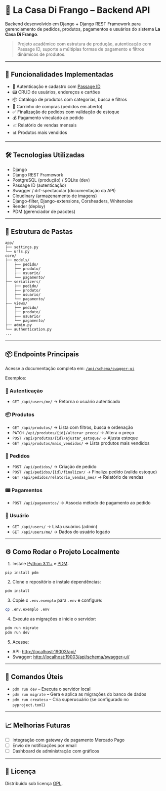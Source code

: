 # 🍗 La Casa Di Frango – Backend API

Backend desenvolvido em Django + Django REST Framework para gerenciamento de pedidos, produtos, pagamentos e usuários do sistema **La Casa Di Frango**.

> Projeto acadêmico com estrutura de produção, autenticação com Passage ID, suporte a múltiplas formas de pagamento e filtros dinâmicos de produtos.

---

## 🚀 Funcionalidades Implementadas

* 🔐 Autenticação e cadastro com [Passage ID](https://passage.id/)
* 📟 CRUD de usuários, endereços e cartões
* 📦 Catálogo de produtos com categorias, busca e filtros
* 🛒 Carrinho de compras (pedidos em aberto)
* ✅ Finalização de pedidos com validação de estoque
* 💰 Pagamento vinculado ao pedido
* 📈 Relatório de vendas mensais
* 📊 Produtos mais vendidos

---

## 🛠️ Tecnologias Utilizadas

* Django
* Django REST Framework
* PostgreSQL (produção) / SQLite (dev)
* Passage ID (autenticação)
* Swagger / drf-spectacular (documentação da API)
* Cloudinary (armazenamento de imagens)
* Django-filter, Django-extensions, Corsheaders, Whitenoise
* Render (deploy)
* PDM (gerenciador de pacotes)

---

## 📁 Estrutura de Pastas

```
app/
├── settings.py
└── urls.py
core/
├── models/
│   ├── pedido/
│   ├── produto/
│   ├── usuario/
│   └── pagamento/
├── serializers/
│   ├── pedido/
│   ├── produto/
│   ├── usuario/
│   └── pagamento/
├── views/
│   ├── pedido/
│   ├── produto/
│   ├── usuario/
│   └── pagamento/ 
├── admin.py
└── authentication.py
...
```

---

## 📦 Endpoints Principais

Acesse a documentação completa em: [`/api/schema/swagger-ui`](http://localhost:19003/api/schema/swagger-ui/)

Exemplos:

### 🔐 Autenticação

* `GET /api/users/me/` → Retorna o usuário autenticado

### 📦 Produtos

* `GET /api/produtos/` → Lista com filtros, busca e ordenação
* `PATCH /api/produtos/{id}/alterar_preco/` → Altera o preço
* `POST /api/produtos/{id}/ajustar_estoque/` → Ajusta estoque
* `GET /api/produtos/mais_vendidos/` → Lista produtos mais vendidos

### 🛒 Pedidos

* `POST /api/pedidos/` → Criação de pedido
* `POST /api/pedidos/{id}/finalizar/` → Finaliza pedido (valida estoque)
* `GET /api/pedidos/relatorio_vendas_mes/` → Relatório de vendas

### 📟 Pagamentos

* `POST /api/pagamentos/` → Associa método de pagamento ao pedido

### 👤 Usuário

* `GET /api/users/` → Lista usuários (admin)
* `GET /api/users/me/` → Dados do usuário logado

---

## ⚙️ Como Rodar o Projeto Localmente

1. Instale [Python 3.11+](https://www.python.org/) e [PDM](https://pdm.fming.dev/):

```
pip install pdm
```

2. Clone o repositório e instale dependências:

```bash
pdm install
```

3. Copie o `.env.exemplo` para `.env` e configure:

```bash
cp .env.exemplo .env
```

4. Execute as migrações e inicie o servidor:

```bash
pdm run migrate
pdm run dev
```

5. Acesse:

* API: [http://localhost:19003/api/](http://localhost:19003/api/)
* Swagger: [http://localhost:19003/api/schema/swagger-ui/](http://localhost:19003/api/schema/swagger-ui/)

---

## 📌 Comandos Úteis

* `pdm run dev` – Executa o servidor local
* `pdm run migrate` – Gera e aplica as migrações do banco de dados
* `pdm run createsu` – Cria superusuário (se configurado no `pyproject.toml`)

---

## 📈 Melhorias Futuras

* [ ] Integração com gateway de pagamento Mercado Pago
* [ ] Envio de notificações por email
* [ ] Dashboard de administração com gráficos

---

## 📄 Licença

Distribuído sob licença [GPL](https://www.gnu.org/licenses/gpl-3.0.html).
